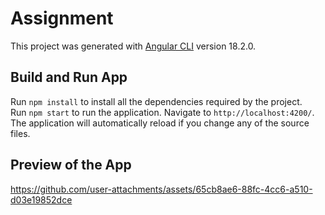 # Assignment

This project was generated with [Angular CLI](https://github.com/angular/angular-cli) version 18.2.0.

## Build and Run App 

Run `npm install` to install all the dependencies required by the project. <br>
Run `npm start` to run the application. Navigate to `http://localhost:4200/`. The application will automatically reload if you change any of the source files.

## Preview of the App

https://github.com/user-attachments/assets/65cb8ae6-88fc-4cc6-a510-d03e19852dce

